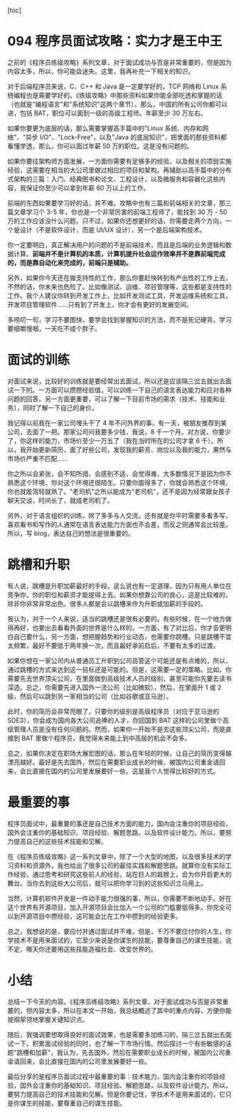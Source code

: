 [toc]
# 094 程序员面试攻略：实力才是王中王

之前的《程序员练级攻略》系列文章，对于面试成功与否是非常重要的，但是因为内容太多，所以，你可能会迷失。这里，我再补充一下相关的知识。

对于后端程序员来说，C、C++ 和 Java 是一定要学好的，TCP 网络和 Linux 系统编程也是需要学好的。《练级攻略》中那些资料如果你能全部吃透和掌握的话（也就是"编程语言"和"系统知识"这两个章节），那么，中国的所有公司你都可以进，包括 BAT，职位可以面到一级的高级工程师。年薪至少 30 万左右。

如果你要更为底层的话，那么需要掌握高手篇中的"Linux 系统、内存和网络"、"异步 I/O"、"Lock-Free"，以及"Java 的底层知识"，把里面的那些资料都看懂学透，那么，你可以面过年薪 50 万的职位。这是没有问题的。

如果你要往架构师方面发展，一方面你需要有足够多的经验，以及相关的项目实施经验，这需要在相当的大公司里做过相应的项目和架构。再辅助以高手篇中的分布式架构的三篇：入门、经典图书和论文、工程设计，以及微服务和容器化这些内容，我保证你至少可以拿到年薪 60 万以上的工作。

前端的东西如果要学习好的话，并不难。攻略中也有三篇和前端相关的文章，那三篇文章学习个 3-5 年，你也是一个非常厉害的前端工程师了，能找到 30 万 - 50 万的工作应该没什么问题。只不过，如果你还想更好的话，你需要走两个方向，一个是设计（不是软件设计，而是 UI/UX 设计），另一个是后端架构技术。

你一定要明白，真正解决用户的问题的不是前端技术，而且是后端的业务逻辑和数据计算。**前端并不是计算机的本质，计算机提升社会运作效率并不是靠前端完成的，而是靠自动化来完成的，前端只是辅助。**

另外，如果你今天还在做支持性的工作，那么你要赶快转到有产出性的工作上去，不然的话，你未来也危险了。比如像测试、运维、项目管理等，这些都是支持性的工作。我个人建议你转到开发工作上，比如开发测试工具，开发运维系统和工具，开发项目管理软件......只有到了开发上，你才会有更好的发展空间。

多唠叨一句，学习不要图快，要学会找到掌握知识的方法，而不是死记硬背。学习要细嚼慢咽，一天吃不成个胖子。

# 面试的训练

对面试来说，比较好的训练就是要经常出去面试，所以还是应该隔三岔五就出去面试一下的。一方面可以攒攒经验值，可以训练一下自己的语言表达能力和应对各种问题的回答。另一方面更重要，可以了解一下目前市场的需求（技术、技能和业务），同时了解一下自己的身价。

我记得以前我在一家公司埋头干了 4 年不问外界的事。有一天，被朋友推荐到某公司，去面了一把。那家公司问我要多少钱，我说，8 千一个月。对方说，你要少了，你这样的能力，市场价至少一万五了（我在当时所在的公司才拿 6 千）。所以，我开始更新简历，面了好些公司，发现我的薪资、岗位以及我的能力，果然与市场价严重不匹配......

你之所以会紧张，会不知所措，会感到不适，会觉得难，大多数情况下是因为你不熟悉这个环境，你对这个环境还很陌生。只要你面得多了，你就会熟悉这个环境，你也就能驾轻就熟了。"老司机"之所以能成为"老司机"，还不是因为经常跟女孩子聊天交谈，时间长了，就成老司机了。

另外，对于语言组织的训练，除了多多与人交流，还有就是你平时需要多看多写，喜欢看书和写作的人通常在语言表达能力方面也不会差，而反之则通常会比较差。所以，写 blog，表达自己的想法是很重要的。

# 跳槽和升职

有人说，跳槽是升职加薪最好的手段，这么说也有一定道理，因为只有用人单位在竞争你，你的职位和薪资才能提得上去。如果你想靠公司的良心，这是比较难的，除非你非常非常出色。很多人都是会以跳槽来作为升职或加薪的手段的。

我认为，对于一个人来说，适当的跳槽还是很有必要的。有些时候，在一个地方做得再好，也要出去看看外面的世界是什么样的。一方面，有了对比后，你才会更明白自己要什么，另一方面，想把握趋势和行业动态，也需要你跳槽。只是跳槽不宜太频繁，最好不要低于两年换一次，而且最好承前启后，不要有太多的过渡。

如果你想在一家公司内从普通员工升职到公司高管这个可能还是有点难的，所以，通过跳槽的方式来达到这一目标还是可能的。但是，这需要一定的策略。比如，你需要先去世界顶尖公司，在里面做到高级技术人员的级别，甚至可能你先要去读书深造。总之，你需要先进入国外一流公司（比如微软），然后，在里面升 1 或 2 级，然后可以跳到另一家相当的公司（比如谷歌或亚马逊）。

此时，你的简历会非常亮眼了，只要你的级别是高级程序员（对应于亚马逊的 SDE3），你会成为国内各大公司追捧的人才，你回国到 BAT 这样的公司里做个高级管理人员是没有任何问题的。然而，如果你一开始不是去这些顶尖公司，而是直接到 BAT 里做个程序员，我觉得未来能上到中高层的机会不会多。

总之，如果你决定在职场大展宏图的话，那么在年轻的时候，让自己的简历变得越漂亮越好。最好是先去国外，然后在需要职业成长的时候，被国内公司重金请回来，会比直接在国内的公司里发展要好一些。这是我个人觉得比较好的方式。

# 最重要的事

程序员面试中，最重要的事还是自己技术方面的能力，国内会注重你的项目经验，国外会注重你的基础知识、项目经验、解题思路，以及软件设计能力。所以，要努力提高自己的这些技术技能和见解。

在《程序员练级攻略》这一系列文章中，除了一个大型的地图，以及很多技术的学习资料和资源外，我也给出了很多公司的最佳实践和解题思路。就算你没有实际工作经验，通过思考和研究这些前人的经验，站在巨人的肩膀上，会为你开启更大的舞台。当你去到这些大公司后，就可以把你学习到的这些知识立马用上。

当然，计算机软件开发是一件动手能力很强的事，所以，你需要不断地动手。好在这个世界有开源项目，加入开源项目会比加入一个公司的门槛要低得多。你完全可以到开源项目中攒经验，这可能会比在工作中攒到的经验更多。

总之，我想说的是，要应付并通过面试并不难，但是，千万不要应付你的人生，你学技术不是用来面试的，它至少来说是你谋生的技能，要尊重自己的谋生技能，说不定，哪天你还要用这些技能造福社会、改变世界的。

# 小结

总结一下今天的内容。《程序员练级攻略》系列文章，对于面试成功与否是非常重要的，但内容太多，所以在本文一开始，我总结概述了其中的重点内容，方便你能提纲挈领地掌握关键知识点。

随后，我强调要想取得良好的面试效果，也是需要多加练习的，隔三岔五就出去面试一下，积累面试经验的同时，也了解一下市场行情。然后探讨一个有些敏感的话题"跳槽和加薪"，我认为，先去国外，然后在需要职业成长的时候，被国内公司重金请回来，会比直接在国内的公司里发展要好一些。

最后分享的是程序员面试过程中最重要的事：技术能力，国内会注重你的项目经验，国外会注重你的基础知识、项目经验、解题思路，以及软件设计能力。所以，要努力提高自己的技术技能和见解。但是你要记住，学技术不是用来面试的，它只是你谋生的技能，要尊重自己的谋生技能。  
